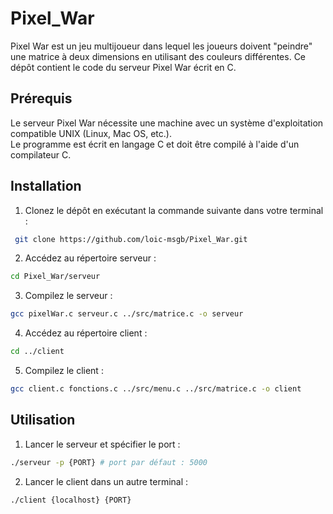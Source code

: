 # Pixel_War

Pixel War est un jeu multijoueur dans lequel les joueurs doivent "peindre" une matrice à deux dimensions en utilisant des couleurs différentes. Ce dépôt contient le code du serveur Pixel War écrit en C.


## Prérequis
Le serveur Pixel War nécessite une machine avec un système d'exploitation compatible UNIX (Linux, Mac OS, etc.).  
Le programme est écrit en langage C et doit être compilé à l'aide d'un compilateur C.

## Installation

1. Clonez le dépôt en exécutant la commande suivante dans votre terminal :
```bash
 git clone https://github.com/loic-msgb/Pixel_War.git
```
2. Accédez au répertoire serveur :
```bash
cd Pixel_War/serveur
```
3. Compilez le serveur :
```bash
gcc pixelWar.c serveur.c ../src/matrice.c -o serveur
```
4. Accédez au répertoire client :
```bash
cd ../client
```
5. Compilez le client : 
```bash
gcc client.c fonctions.c ../src/menu.c ../src/matrice.c -o client
```

## Utilisation
1. Lancer le serveur et spécifier le port :
```bash
./serveur -p {PORT} # port par défaut : 5000
```
2. Lancer le client dans un autre terminal :
```bash
./client {localhost} {PORT}
```